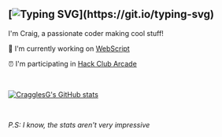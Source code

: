 ## [![Typing SVG](https://readme-typing-svg.demolab.com?font=Fira+Code&duration=4000&pause=1000&random=true&width=500&separator=%3F&lines=printf(%22Hi+there!+%F0%9F%91%8B%22);%3Fstd%3A%3Acout+%3C%3C+%22Hi+there!+%F0%9F%91%8B%22;%3Fdisp('Hi+there!+%F0%9F%91%8B');%3FSystem.Console.WriteLine(%22Hi+there!+%F0%9F%91%8B%22);%3Fconsole.log('Hi+there!+%F0%9F%91%8B');%3Fmain+%3D+putStrLn+%22Hi+there!+%F0%9F%91%8B%22%3Fwriteln+('Hi+there!+%F0%9F%91%8B');%3Fprint(%22Hi+there!+%F0%9F%91%8B%22)%3Fputs+'Hi+there!+%F0%9F%91%8B'%3Fcat('Hi+there!+%F0%9F%91%8B')%3Fprintln('Hi+there!+%F0%9F%91%8B');%3Fecho+%22Hi+there!+%F0%9F%91%8B%22;%3FSystem.out.println(%22Hi+there!+%F0%9F%91%8B%22);%3Fconsole.log+'Hi+there!+%F0%9F%91%8B'%3F%3Ch1%3EHi+there!+%F0%9F%91%8B%3C%2Fh1%3E)](https://git.io/typing-svg)

I'm Craig, a passionate coder making cool stuff!

🔭 I'm currently working on [WebScript](https://github.com/CragglesG/Easel)

⏰ I'm participating in [Hack Club Arcade](https://hackclub.com/arcade/)

<br>

[![CragglesG's GitHub stats](https://github-readme-stats.vercel.app/api?username=CragglesG&show_icons=true&theme=transparent)](https://github.com/anuraghazra/github-readme-stats)

<br>

_P.S: I know, the stats aren't very impressive_

<!--
**CragglesG/CragglesG** is a ✨ _special_ ✨ repository because its `README.md` (this file) appears on your GitHub profile.

Here are some ideas to get you started:

- 🔭 I’m currently working on ...
- 🌱 I’m currently learning ...
- 👯 I’m looking to collaborate on ...
- 🤔 I’m looking for help with ...
- 💬 Ask me about ...
- 📫 How to reach me: ...
- 😄 Pronouns: ...
- ⚡ Fun fact: ...
-->
